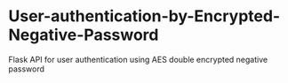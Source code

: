 # User-authentication-by-Encrypted-Negative-Password
Flask API for user authentication using AES double encrypted negative password
